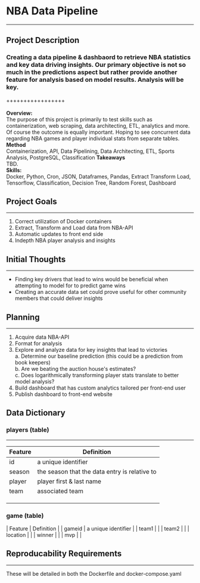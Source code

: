 # NBA Data Pipeline

---
## Project Description
### Creating a data pipeline & dashbaord to retrieve NBA statistics and key data driving insights. Our primary objective is not so much in the predictions aspect but rather provide another feature for analysis based on model results. Analysis will be key.
+++++++++++++++++\
\
**Overview:**\
The purpose of this project is primarily to test skills such as containerization, web scraping, data architecting, ETL, analytics and more. Of course the outcome is equally important. Hoping to see concurrent data regarding NBA games and player individual stats from separate tables. \
**Method**\
Containerization, API, Data Pipelining, Data Architecting, ETL, Sports Analysis, PostgreSQL, Classification
**Takeaways**\
TBD.\
**Skills:**\
Docker, Python, Cron, JSON, Dataframes, Pandas, Extract Transform Load, Tensorflow, Classification, Decision Tree, Random Forest, Dashboard

## Project Goals
---
1. Correct utilization of Docker containers
2. Extract, Transform and Load data from NBA-API
3. Automatic updates to front end side
4. Indepth NBA player analysis and insights

## Initial Thoughts
--- 
- Finding key drivers that lead to wins would be beneficial when attempting to model for to predict game wins
- Creating an accurate data set could prove useful for other community members that could deliver insights

## Planning
--- 
1. Acquire data NBA-API
2. Format for analysis
3. Explore and analyze data for key insights that lead to victories\
    a. Determine our baseline prediction (this could be a prediction from book keepers)\
    b. Are we beating the auction house's estimates?\
    c. Does logarithmically transforming player stats translate to better model analysis?
4. Build dashboard that has custom analytics tailored per front-end user
7. Publish dashboard to front-end website

## Data Dictionary
### players (table)
--- 
| Feature        | Definition                                   |
| ---            | ---                                          |
| id | a unique identifier |
| season | the season that the data entry is relative to |
| player | player first & last name |
| team | associated team |
|  |  |
|  |  |
|  |  |

### game (table)
| Feature | Definition |
| gameid | a unique identifier |
| team1 |  |
| team2 |  |
| location |  |
| winner |  |
| mvp |  |

## Reproducability Requirements
---
These will be detailed in both the Dockerfile and docker-compose.yaml

